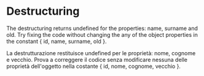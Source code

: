 # Destructuring

The destructuring returns undefined for the properties: name, surname and old. Try fixing the code without changing the any of the object properties in the constant { id, name, surname, old }.

La destrutturazione restituisce undefined per le proprietà: nome, cognome e vecchio. Prova a correggere il codice senza modificare nessuna delle proprietà dell'oggetto nella costante { id, nome, cognome, vecchio }.